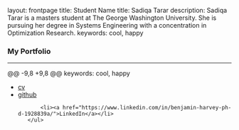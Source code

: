 layout: frontpage
 title: Student Name
 title: Sadiqa Tarar
 description: Sadiqa Tarar is a masters student at The George Washington University. She is pursuing her degree in Systems Engineering with a concentration in Optimization Research.
 keywords: cool, happy

 ### <a name="Portfolio"></a>My Portfolio
 ---
 @@ -9,8 +9,8 @@ keywords: cool, happy
   <div class="navbar-inner">
       <ul class="nav">
           <li><a href="{{ BASE_PATH }}/assets/Sadiqa Tarar Resume 2018 copy.pdf">cv</a></li>
           <li><a href="https://github.com/sadiqatarar1">github</a></li>

           <li><a href="https://www.linkedin.com/in/benjamin-harvey-ph-d-1928839a/">LinkedIn</a></li>
       </ul>
   </div>
